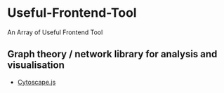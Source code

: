 # Useful-Frontend-Tool

An Array of Useful Frontend Tool

## Graph theory / network library for analysis and visualisation

* [Cytoscape.js](http://js.cytoscape.org/)
